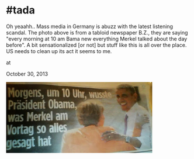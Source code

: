 # #tada



Oh yeaahh.. Mass media in Germany is abuzz with the latest listening scandal. The photo above is from a tabloid newspaper B.Z., they are saying "every morning at 10 am Bama new everything Merkel talked about the day before". A bit sensationalized [or not] but stuff like this is all over the place. US needs to clean up its act it seems to me.







at

October 30, 2013















![](2013-10-29-210554.jpg)
